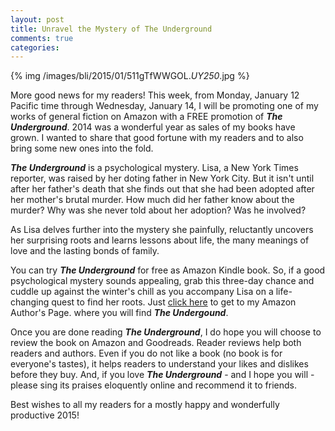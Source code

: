```yaml
---
layout: post
title: Unravel the Mystery of The Underground
comments: true
categories:
---
```


{% img /images/bli/2015/01/511gTfWWGOL._UY250_.jpg %}

More good news for my readers! This week, from Monday, January 12 Pacific time through Wednesday, January 14, I will be promoting one of my works of general fiction on Amazon with a FREE promotion of ***The Underground***. 2014 was a wonderful year as sales of my books have grown. I wanted to share that good fortune with my readers and to also bring some new ones into the fold. 

<!--more-->

***The Underground*** is a psychological mystery. Lisa, a New York Times reporter, was raised by her doting father in New York City. But it isn't until after her father's death that she finds out that she had been adopted after her mother's brutal murder. How much did her father know about the murder? Why was she never told about her adoption? Was he involved? 

As Lisa delves further into the mystery she painfully, reluctantly uncovers her surprising roots and learns lessons about life, the many meanings of love and the lasting bonds of family.

You can try ***The Underground*** for free as Amazon Kindle book. So, if a good psychological mystery sounds appealing, grab this three-day chance and cuddle up against the winter's chill as you accompany Lisa on a life-changing quest to find her roots.  Just [click here](http://www.amazon.com/Lester-Picker/e/B009E6U9R0/ref=sr_tc_2_0?qid=1357444582&sr=1-2-ent) to get to my Amazon Author's Page. where you will find ***The Undergound***. 

Once you are done reading ***The Underground***, I do hope you will choose to review the book on Amazon and Goodreads. Reader reviews help both readers and authors. Even if you do not like a book (no book is for everyone's tastes), it helps readers to understand your likes and dislikes before they buy. And, if you love ***The Underground*** - and I hope you will - please sing its praises eloquently online and recommend it to friends. 

Best wishes to all my readers for a mostly happy and wonderfully productive 2015! 
